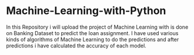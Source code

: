# Machine-Learning-with-Python
In this Repository i will upload the project of Machine Learning with is done on Banking Dataset to predict the loan assignment. I have used various kinds of algorithms of Machine Learning to do the predictions and after predictions i have calculated the accuracy of each model.

